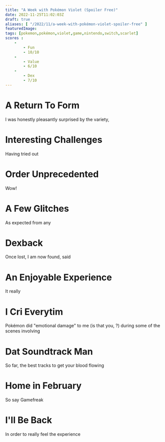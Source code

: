 ```yaml
---
title: "A Week with Pokémon Violet (Spoiler Free)"
date: 2022-11-25T11:02:03Z
draft: true
aliases: [ "/2022/11/a-week-with-pokémon-violet-spoiler-free" ]
featuredImage:
tags: [pokemon,pokémon,violet,game,nintendo,switch,scarlet]
scores :
    -
        - Fun
        - 10/10
    -
        - Value
        - 6/10
    -
        - Dex
        - 7/10
---
```


# A Return To Form

I was honestly pleasantly surprised by the variety,

# Interesting Challenges

Having tried out

# Order Unprecedented

Wow!

# A Few Glitches

As expected from any

# Dexback

Once lost, I am now found, said

# An Enjoyable Experience

It really

# I Cri Everytim

Pokémon did "emotional damage" to me (is that you, ?) during some of the scenes involving

# Dat Soundtrack Man

So far, the best tracks to get your blood flowing

# Home in February

So say Gamefreak

# I'll Be Back

In order to really feel the experience